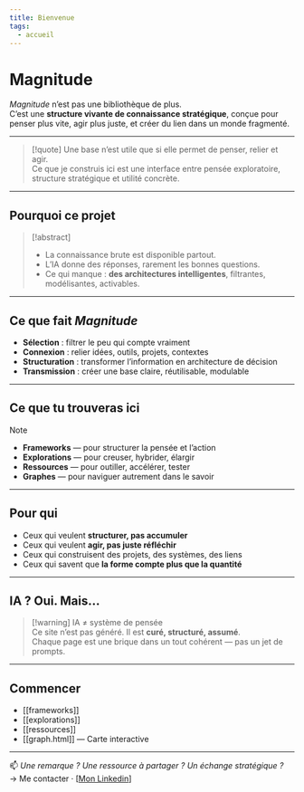 ```yaml
---
title: Bienvenue
tags:
  - accueil
---
```


# Magnitude

*Magnitude* n’est pas une bibliothèque de plus.  
C’est une **structure vivante de connaissance stratégique**, conçue pour penser plus vite, agir plus juste, et créer du lien dans un monde fragmenté.

---

> [!quote] Une base n’est utile que si elle permet de penser, relier et agir.  
> Ce que je construis ici est une interface entre pensée exploratoire, structure stratégique et utilité concrète.

---

## Pourquoi ce projet

> [!abstract]
> - La connaissance brute est disponible partout.  
> - L’IA donne des réponses, rarement les bonnes questions.  
> - Ce qui manque : **des architectures intelligentes**, filtrantes, modélisantes, activables.

---

## Ce que fait *Magnitude*

- **Sélection** : filtrer le peu qui compte vraiment  
- **Connexion** : relier idées, outils, projets, contextes  
- **Structuration** : transformer l’information en architecture de décision  
- **Transmission** : créer une base claire, réutilisable, modulable

---

## Ce que tu trouveras ici

> [!note]
> - **Frameworks** — pour structurer la pensée et l’action  
> - **Explorations** — pour creuser, hybrider, élargir  
> - **Ressources** — pour outiller, accélérer, tester  
> - **Graphes** — pour naviguer autrement dans le savoir

---

## Pour qui

- Ceux qui veulent **structurer, pas accumuler**  
- Ceux qui veulent **agir, pas juste réfléchir**  
- Ceux qui construisent des projets, des systèmes, des liens  
- Ceux qui savent que **la forme compte plus que la quantité**

---

## IA ? Oui. Mais…

> [!warning] IA ≠ système de pensée  
> Ce site n’est pas généré. Il est **curé, structuré, assumé**.  
> Chaque page est une brique dans un tout cohérent — pas un jet de prompts.

---

## Commencer

- [[frameworks]]  
- [[explorations]]  
- [[ressources]]  
- [[graph.html]] — Carte interactive

---

📫 *Une remarque ? Une ressource à partager ? Un échange stratégique ?*  
→ Me contacter · [[Mon Linkedin](https://www.linkedin.com/in/matthieu-helwig/)]


